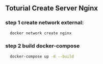 ## Toturial Create Server Nginx
### step 1 create network external:
  ```sh
    docker network create nginx
  ```
### step 2 build docker-compose
```sh
  docker-compose up -d --build
```
